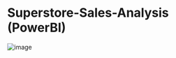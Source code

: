 # Superstore-Sales-Analysis (PowerBI)
![image](https://github.com/user-attachments/assets/12ebdc82-f58c-45f9-9822-9a32478465c7)
